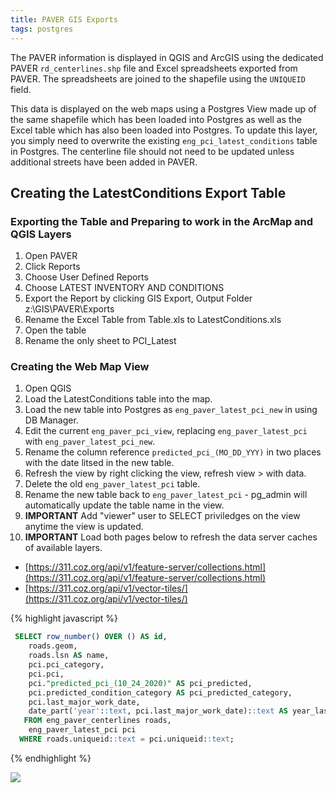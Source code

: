 ```yaml
---
title: PAVER GIS Exports
tags: postgres
---
```


The PAVER information is displayed in QGIS and ArcGIS using the dedicated PAVER ``rd_centerlines.shp`` file and Excel spreadsheets exported from PAVER. The spreadsheets are joined to the shapefile using the ``UNIQUEID`` field.

This data is displayed on the web maps using a Postgres View made up of the same shapefile which has been loaded into Postgres as well as the Excel table which has also been loaded into Postgres. To update this layer, you simply need to overwrite the existing ``eng_pci_latest_conditions`` table in Postgres. The centerline file should not need to be updated unless additional streets have been added in PAVER.

## Creating the LatestConditions Export Table

### Exporting the Table and Preparing to work in the ArcMap and QGIS Layers
1. Open PAVER
2. Click Reports
3. Choose User Defined Reports
4. Choose LATEST INVENTORY AND CONDITIONS
5. Export the Report by clicking GIS Export, Output Folder z:\GIS\PAVER\Exports
6. Rename the Excel Table from Table.xls to LatestConditions.xls
7. Open the table
8. Rename the only sheet to PCI_Latest

### Creating the Web Map View
1. Open QGIS
2. Load the LatestConditions table into the map.
3. Load the new table into Postgres as ``eng_paver_latest_pci_new`` in using DB Manager.
4. Edit the current ``eng_paver_pci_view``, replacing ``eng_paver_latest_pci`` with ``eng_paver_latest_pci_new``. 
5. Rename the column reference ``predicted_pci_(MO_DD_YYY)`` in two places with the date litsed in the new table.
6. Refresh the view by right clicking the view, refresh view > with data.
7. Delete the old ``eng_paver_latest_pci`` table.
8. Rename the new table back to ``eng_paver_latest_pci`` - pg_admin will automatically update the table name in the view.
9. **IMPORTANT** Add "viewer" user to SELECT priviledges on the view anytime the view is updated.
10. **IMPORTANT** Load both pages below to refresh the data server caches of available layers.
  - [https://311.coz.org/api/v1/feature-server/collections.html](https://311.coz.org/api/v1/feature-server/collections.html)
  - [https://311.coz.org/api/v1/vector-tiles/](https://311.coz.org/api/v1/vector-tiles/)

{% highlight javascript %}

```SQL
 SELECT row_number() OVER () AS id,
    roads.geom,
    roads.lsn AS name,
    pci.pci_category,
    pci.pci,
    pci."predicted_pci_(10_24_2020)" AS pci_predicted,
    pci.predicted_condition_category AS pci_predicted_category,
    pci.last_major_work_date,
    date_part('year'::text, pci.last_major_work_date)::text AS year_last_paved
   FROM eng_paver_centerlines roads,
    eng_paver_latest_pci pci
  WHERE roads.uniqueid::text = pci.uniqueid::text;
```
{% endhighlight %}

![]({{site.baseurl}}/assets/img/paver_import_pci_to_postgres.jpg)
